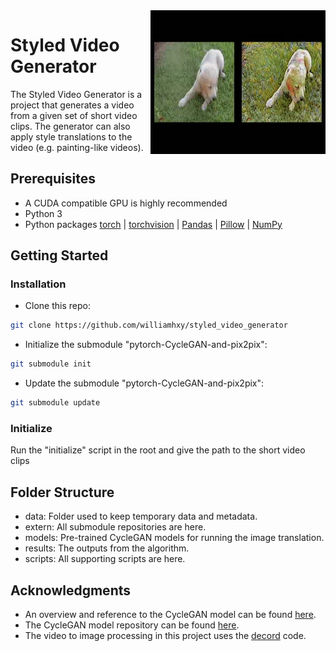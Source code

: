 
<img src="images/SideBySide.gif" align="right" width="280px"/>

# Styled Video Generator
The Styled Video Generator is a project that generates a video from a given set of short video clips. 
The generator can also apply style translations to the video (e.g. painting-like videos).

## Prerequisites
- A CUDA compatible GPU is highly recommended
- Python 3
- Python packages [torch](https://pypi.org/project/torch/) | [torchvision](https://github.com/pytorch/vision) | [Pandas](https://pandas.pydata.org/) | [Pillow](https://python-pillow.org/) | [NumPy](https://numpy.org/)

## Getting Started
### Installation
- Clone this repo:
```bash
git clone https://github.com/williamhxy/styled_video_generator
```

- Initialize the submodule "pytorch-CycleGAN-and-pix2pix":
```bash
git submodule init
```

- Update the submodule "pytorch-CycleGAN-and-pix2pix":
```bash
git submodule update
```

### Initialize
Run the "initialize" script in the root and give the path to the short video clips

## Folder Structure
- data: Folder used to keep temporary data and metadata. 
- extern: All submodule repositories are here. 
- models: Pre-trained CycleGAN models for running the image translation. 
- results: The outputs from the algorithm.
- scripts: All supporting scripts are here. 

## Acknowledgments
- An overview and reference to the CycleGAN model can be found [here](https://junyanz.github.io/CycleGAN/).
- The CycleGAN model repository can be found [here](https://github.com/junyanz/pytorch-CycleGAN-and-pix2pix).
- The video to image processing in this project uses the [decord](https://github.com/dmlc/decord) code. 


